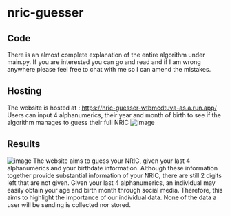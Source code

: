 # nric-guesser

## Code
There is an almost complete explanation of the entire algorithm under main.py. If you are interested you can go and read and if I am wrong anywhere please feel free to chat with me so I can amend the mistakes.

## Hosting
The website is hosted at : https://nric-guesser-wtbmcdtuva-as.a.run.app/ Users can input 4 alphanumerics, their year and month of birth to see if the algorithm manages to guess their full NRIC
![image](https://user-images.githubusercontent.com/66681646/172509598-8cb129ee-5218-41e3-ae31-6485365c76ef.png)

## Results
![image](https://user-images.githubusercontent.com/66681646/172509717-4cabca88-b5c1-4e63-9ab2-4674a5110a4c.png)
The website aims to guess your NRIC, given your last 4 alphanumerics and your birthdate information. Although these information together provide substantial information of your NRIC, there are still 2 digits left that are not given. Given your last 4 alphanumerics, an individual may easily obtain your age and birth month through social media. Therefore, this aims to highlight the importance of our individual data. None of the data a user will be sending is collected nor stored.
